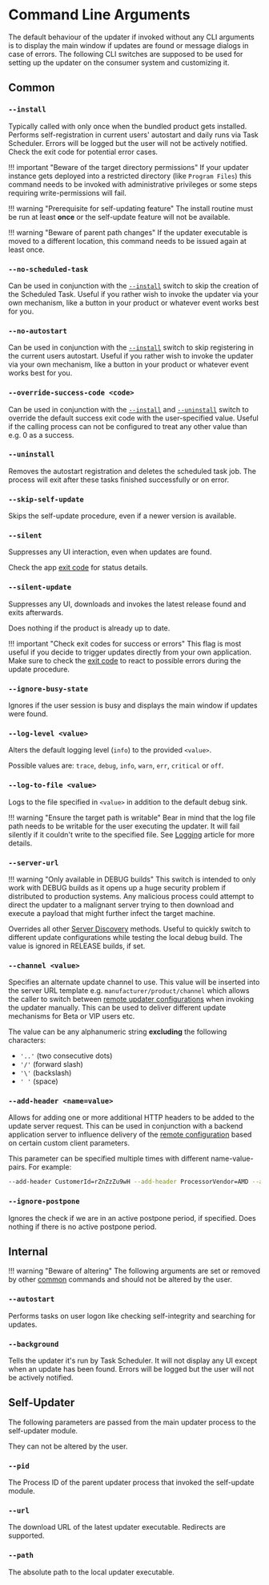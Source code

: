 # Command Line Arguments

The default behaviour of the updater if invoked without any CLI arguments is to display the main window if updates are found or message dialogs in case of errors. The following CLI switches are supposed to be used for setting up the updater on the consumer system and customizing it.

## Common

### `--install`

Typically called with only once when the bundled product gets installed. Performs self-registration in current users' autostart and daily runs via Task Scheduler. Errors will be logged but the user will not be actively notified. Check the exit code for potential error cases.

!!! important "Beware of the target directory permissions"
    If your updater instance gets deployed into a restricted directory (like `Program Files`) this command needs to be invoked with administrative privileges or some steps requiring write-permissions will fail.

!!! warning "Prerequisite for self-updating feature"
    The install routine must be run at least **once** or the self-update feature will not be available.

!!! warning "Beware of parent path changes"
    If the updater executable is moved to a different location, this command needs to be issued again at least once.

### `--no-scheduled-task`

Can be used in conjunction with the [`--install`](#-install) switch to skip the creation of the Scheduled Task. Useful if you rather wish to invoke the updater via your own mechanism, like a button in your product or whatever event works best for you.

### `--no-autostart`

Can be used in conjunction with the [`--install`](#-install) switch to skip registering in the current users autostart. Useful if you rather wish to invoke the updater via your own mechanism, like a button in your product or whatever event works best for you.

### `--override-success-code <code>`

Can be used in conjunction with the [`--install`](#-install) and [`--uninstall`](#-uninstall) switch to override the default success exit code with the user-specified value. Useful if the calling process can not be configured to treat any other value than e.g. 0 as a success.

### `--uninstall`

Removes the autostart registration and deletes the scheduled task job. The process will exit after these tasks finished successfully or on error.

### `--skip-self-update`

Skips the self-update procedure, even if a newer version is available.

### `--silent`

Suppresses any UI interaction, even when updates are found.

Check the app [exit code](Exit-Codes.md) for status details.

### `--silent-update`

Suppresses any UI, downloads and invokes the latest release found and exits afterwards.

Does nothing if the product is already up to date.

!!! important "Check exit codes for success or errors"
    This flag is most useful if you decide to trigger updates directly from your own application.  
    Make sure to check the [exit code](Exit-Codes.md) to react to possible errors during the update procedure.

### `--ignore-busy-state`

Ignores if the user session is busy and displays the main window if updates were found.

### `--log-level <value>`

Alters the default logging level (`info`) to the provided `<value>`.

Possible values are: `trace`, `debug`, `info`, `warn`, `err`, `critical` or `off`.

### `--log-to-file <value>`

Logs to the file specified in `<value>` in addition to the default debug sink.

!!! warning "Ensure the target path is writable"
    Bear in mind that the log file path needs to be writable for the user executing the updater. It will fail silently if it couldn't write to the specified file. See [Logging](Logging.md) article for more details.

### `--server-url`

!!! warning "Only available in DEBUG builds"
    This switch is intended to only work with DEBUG builds as it opens up a huge security problem if distributed to production systems. Any malicious process could attempt to direct the updater to a malignant server trying to then download and execute a payload that might further infect the target machine.

Overrides all other [Server Discovery](Server-Discovery.md) methods. Useful to quickly switch to different update configurations while testing the local debug build. The value is ignored in RELEASE builds, if set.

### `--channel <value>`

Specifies an alternate update channel to use. This value will be inserted into the server URL template e.g. `manufacturer/product/channel` which allows the caller to switch between [remote updater configurations](Remote-Configuration.md) when invoking the updater manually. This can be used to deliver different update mechanisms for Beta or VIP users etc.

The value can be any alphanumeric string **excluding** the following characters:

- `'..'` (two consecutive dots)
- `'/'` (forward slash)
- `'\'` (backslash)
- `' '`&nbsp;(space)

### `--add-header <name=value>`

Allows for adding one or more additional HTTP headers to be added to the update server request. This can be used in conjunction with a backend application server to influence delivery of the [remote configuration](Remote-Configuration.md) based on certain custom client parameters.

This parameter can be specified multiple times with different name-value-pairs. For example:

```bash
--add-header CustomerId=rZnZzZu9wH --add-header ProcessorVendor=AMD --add-header IsVIP=true
```

### `--ignore-postpone`

Ignores the check if we are in an active postpone period, if specified. Does nothing if there is no active postpone period.

## Internal

!!! warning "Beware of altering"
    The following arguments are set or removed by other [common](#common) commands and should not be altered by the user.

### `--autostart`

Performs tasks on user logon like checking self-integrity and searching for updates.

### `--background`

Tells the updater it's run by Task Scheduler. It will not display any UI except when an update has been found. Errors will be logged but the user will not be actively notified.

## Self-Updater

The following parameters are passed from the main updater process to the self-updater module.

They can not be altered by the user.

### `--pid`

The Process ID of the parent updater process that invoked the self-update module.

### `--url`

The download URL of the latest updater executable. Redirects are supported.

### `--path`

The absolute path to the local updater executable.
